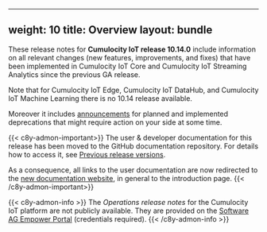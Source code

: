 
---
weight: 10
title: Overview
layout: bundle
---

These release notes for **Cumulocity IoT release 10.14.0** include information on all relevant changes (new features, improvements, and fixes) that have been implemented in Cumulocity IoT Core and Cumulocity IoT Streaming Analytics since the previous GA release.

Note that for Cumulocity IoT Edge, Cumulocity IoT DataHub, and Cumulocity IoT Machine Learning there is no 10.14 release available.

Moreover it includes [announcements](/release-10-14-0/announcements-10-14-0/) for planned and implemented deprecations that might require action on your side at some time.

{{< c8y-admon-important>}}
The user & developer documentation for this release has been moved to the GitHub documentation repository. For details how to access it, see [Previous release versions](https://cumulocity.com/docs/previous-versions/documentation-repository/).

As a consequence, all links to the user documentation are now redirected to the [new documentation website](https://cumulocity.com/docs), in general to the introduction page.
{{< /c8y-admon-important>}}

{{< c8y-admon-info >}}
 The *Operations release notes* for the Cumulocity IoT platform are not publicly available. They are provided on the [Software AG Empower Portal](https://documentation.softwareag.com/) (credentials required).
{{< /c8y-admon-info >}}

